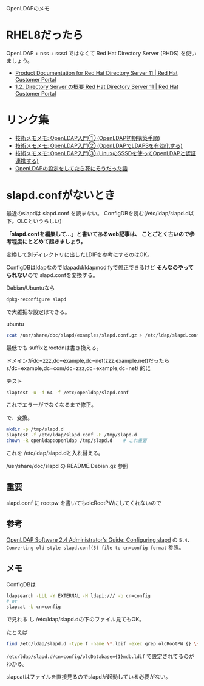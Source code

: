 OpenLDAPのメモ

# RHEL8だったら

OpenLDAP + nss + sssd ではなくて
Red Hat Directory Server (RHDS) を使いましょう。

* [Product Documentation for Red Hat Directory Server 11 | Red Hat Customer Portal](https://access.redhat.com/documentation/ja-jp/red_hat_directory_server/11)
* [1.2. Directory Server の概要 Red Hat Directory Server 11 | Red Hat Customer Portal](https://access.redhat.com/documentation/ja-jp/red_hat_directory_server/11/html/deployment_guide/introduction_to_directory_services-introduction_to_ds)



# リンク集

* [技術メモメモ: OpenLDAP入門① (OpenLDAP初期構築手順)](https://tech-mmmm.blogspot.com/2021/11/openldap-openldap.html)
* [技術メモメモ: OpenLDAP入門② (OpenLDAPでLDAPSを有効化する)](https://tech-mmmm.blogspot.com/2021/11/openldap-openldapldaps.html)
* [技術メモメモ: OpenLDAP入門③ (LinuxのSSSDを使ってOpenLDAPと認証連携する)](https://tech-mmmm.blogspot.com/2021/12/openldap-linuxsssdopenldap.html)
* [OpenLDAPの設定をしてたら死にそうだった話](http://dmiyakawa.blogspot.com/2012/09/openldap.html)


# slapd.confがないとき

最近のslapdは
slapd.conf
を読まない。
ConfigDBを読む(/etc/ldap/slapd.d以下。OLCというらしい)

**「slapd.confを編集して...」と書いてあるweb記事は、
ことごとく古いので参考程度にとどめて起きましょう。**

変換して別ディレクトリに出したLDIFを参考にするのはOK。

ConfigDBはldapなのでldapadd/ldapmodifyで修正できるけど
**そんなのやってられない**ので
slapd.confを変換する。

Debian/Ubuntuなら
```sh
dpkg-reconfigure slapd
```
で大雑把な設定はできる。

ubuntu
```sh
zcat /usr/share/doc/slapd/examples/slapd.conf.gz > /etc/ldap/slapd.conf
```
最低でも
suffixとrootdnは書き換える。


ドメインがdc=zzz,dc=example,dc=net(zzz.example.net)だったら
s/dc=example,dc=com/dc=zzz,dc=example,dc=net/
的に

テスト
```sh
slaptest -u -d 64 -f /etc/openldap/slapd.conf
```
これでエラーがでなくなるまで修正。

で、変換。
```sh
mkdir -p /tmp/slapd.d
slaptest -f /etc/ldap/slapd.conf -F /tmp/slapd.d
chown -R openldap:openldap /tmp/slapd.d    # これ重要
```
これを /etc/ldap/slapd.dと入れ替える。

/usr/share/doc/slapd
の
README.Debian.gz
参照




## 重要

slapd.conf
に
rootpw
を書いてもolcRootPWにしてくれないので


## 参考

[OpenLDAP Software 2.4 Administrator's Guide: Configuring slapd](https://www.openldap.org/doc/admin24/slapdconf2.html)
の
`5.4. Converting old style slapd.conf(5) file to cn=config format`
参照。


## メモ

ConfigDBは
```sh
ldapsearch -LLL -Y EXTERNAL -H ldapi:/// -b cn=config
# or
slapcat -b cn=config
```
で見れる
し
/etc/ldap/slapd.dの下のファイル見てもOK。

たとえば
```sh
find /etc/ldap/slapd.d -type f -name \*.ldif -exec grep olcRootPW {} \+
```
`/etc/ldap/slapd.d/cn=config/olcDatabase={1}mdb.ldif` で設定されてるのがわかる。

slapcatはファイルを直接見るのでslapdが起動している必要がない。
